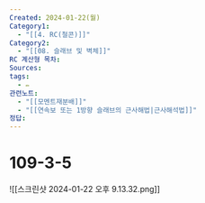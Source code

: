 ```yaml
---
Created: 2024-01-22(월)
Category1:
  - "[[4. RC(철콘)]]"
Category2:
  - "[[08. 슬래브 및 벽체]]"
RC 계산형 목차: 
Sources: 
tags:
  - ✏️
관련노트:
  - "[[모멘트재분배]]"
  - "[[연속보 또는 1방향 슬래브의 근사해법|근사해석법]]"
정답: 
---
```

#  109-3-5

![[스크린샷 2024-01-22 오후 9.13.32.png]]